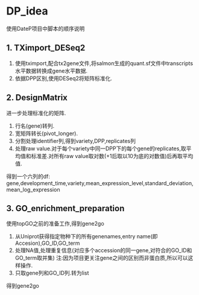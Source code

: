# DP_idea
使用DateP项目中脚本的顺序说明

## 1. TXimport_DESeq2
1. 使用tximport,配合tx2gene文件,将salmon生成的quant.sf文件中transcripts水平数据转换成gene水平数据.
2. 依据DPP区别,使用DESeq2将矩阵标准化.

## 2. DesignMatrix
进一步处理标准化的矩阵.
1. 行名(gene)转列.
2. 宽矩阵转长(pivot_longer).
3. 分割处理identifier列,得到variety,DPP,replicates列
4. 处理raw value.对于每个variety中同一DPP下的每个gene的replicates,取平均值和标准差.对所有raw value取对数(+1后取以10为底的对数值)后再取平均值.

得到一个六列的df: gene,development_time,variety,mean_expression_level,standard_deviation,mean_log_expression

## 3. GO_enrichment_preparation
使用topGO之前的准备工作,得到gene2go
1. 从Uniprot获得指定物种下的所有genenames,entry name(即Accesion),GO_ID,GO_term
2. 处理NA值,处理重复信息(对应多个accession的同一gene,对符合的GO_ID和GO_term取并集) 注:因为项目更关注gene之间的区别而非蛋白质,所以可以这样操作.
3. 只取gene列和GO_ID列.转为list

得到gene2go
